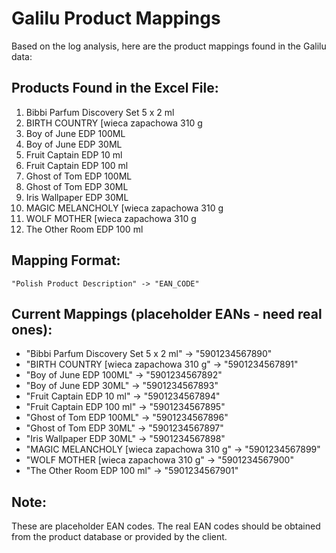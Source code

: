 # Galilu Product Mappings

Based on the log analysis, here are the product mappings found in the Galilu data:

## Products Found in the Excel File:
1. Bibbi Parfum Discovery Set 5 x 2 ml
2. BIRTH COUNTRY [wieca zapachowa 310 g
3. Boy of June EDP 100ML
4. Boy of June EDP 30ML
5. Fruit Captain EDP 10 ml
6. Fruit Captain EDP 100 ml
7. Ghost of Tom EDP 100ML
8. Ghost of Tom EDP 30ML
9. Iris Wallpaper EDP 30ML
10. MAGIC MELANCHOLY [wieca zapachowa 310 g
11. WOLF MOTHER [wieca zapachowa 310 g
12. The Other Room EDP 100 ml

## Mapping Format:
```
"Polish Product Description" -> "EAN_CODE"
```

## Current Mappings (placeholder EANs - need real ones):
- "Bibbi Parfum Discovery Set 5 x 2 ml" -> "5901234567890"
- "BIRTH COUNTRY [wieca zapachowa 310 g" -> "5901234567891"
- "Boy of June EDP 100ML" -> "5901234567892"
- "Boy of June EDP 30ML" -> "5901234567893"
- "Fruit Captain EDP 10 ml" -> "5901234567894"
- "Fruit Captain EDP 100 ml" -> "5901234567895"
- "Ghost of Tom EDP 100ML" -> "5901234567896"
- "Ghost of Tom EDP 30ML" -> "5901234567897"
- "Iris Wallpaper EDP 30ML" -> "5901234567898"
- "MAGIC MELANCHOLY [wieca zapachowa 310 g" -> "5901234567899"
- "WOLF MOTHER [wieca zapachowa 310 g" -> "5901234567900"
- "The Other Room EDP 100 ml" -> "5901234567901"

## Note:
These are placeholder EAN codes. The real EAN codes should be obtained from the product database or provided by the client.